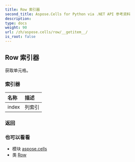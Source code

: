 ```yaml
---
title: Row 索引器
second_title: Aspose.Cells for Python via .NET API 参考资料
description:
type: docs
weight: 90
url: /zh/aspose.cells/row/__getitem__/
is_root: false
---
```

## Row 索引器

获取单元格。
### 索引器
|名称|描述|
| :- | :- |
| index |列索引|



### 返回



### 也可以看看
* 模块 [aspose.cells](../../)
* 类 [Row](/cells/python-net/zh/aspose.cells/row)
